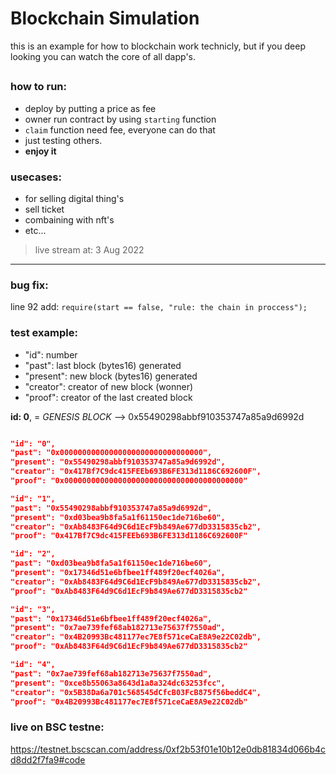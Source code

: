 # Blockchain Simulation

this is an example for how to blockchain work technicly, but if you deep looking you can watch the core of all dapp's.

##

### how to run:
- deploy by putting a price as fee
- owner run contract by using `starting` function
- `claim` function need fee, everyone can do that
- just testing others.
- **enjoy it**

### usecases:
- for selling digital thing's
- sell ticket
- combaining with nft's
- etc...

> live stream at: 3 Aug 2022

---

### bug fix:
line 92 add: `require(start == false, "rule: the chain in proccess");`

### test example:

- "id":       number
- "past":     last block (bytes16) generated
- "present":  new block (bytes16) generated
- "creator":  creator of new block (wonner)
- "proof":    creator of the last created block

**id: 0**, = *GENESIS BLOCK* --> 0x55490298abbf910353747a85a9d6992d

```json

"id": "0",
"past": "0x00000000000000000000000000000000",
"present": "0x55490298abbf910353747a85a9d6992d",
"creator": "0x417Bf7C9dc415FEEb693B6FE313d1186C692600F",
"proof": "0x0000000000000000000000000000000000000000"

"id": "1",
"past": "0x55490298abbf910353747a85a9d6992d",
"present": "0xd03bea9b8fa5a1f61150ec1de716be60",
"creator": "0xAb8483F64d9C6d1EcF9b849Ae677dD3315835cb2",
"proof": "0x417Bf7C9dc415FEEb693B6FE313d1186C692600F"

"id": "2",
"past": "0xd03bea9b8fa5a1f61150ec1de716be60",
"present": "0x17346d51e6bfbee1ff489f20ecf4026a",
"creator": "0xAb8483F64d9C6d1EcF9b849Ae677dD3315835cb2",
"proof": "0xAb8483F64d9C6d1EcF9b849Ae677dD3315835cb2"

"id": "3",
"past": "0x17346d51e6bfbee1ff489f20ecf4026a",
"present": "0x7ae739fef68ab182713e75637f7550ad",
"creator": "0x4B20993Bc481177ec7E8f571ceCaE8A9e22C02db",
"proof": "0xAb8483F64d9C6d1EcF9b849Ae677dD3315835cb2"

"id": "4",
"past": "0x7ae739fef68ab182713e75637f7550ad",
"present": "0xce8b55063a8643d1a8a324dc63253fcc",
"creator": "0x5B38Da6a701c568545dCfcB03FcB875f56beddC4",
"proof": "0x4B20993Bc481177ec7E8f571ceCaE8A9e22C02db"

```

### live on BSC testne:
https://testnet.bscscan.com/address/0xf2b53f01e10b12e0db81834d066b4cd8dd2f7fa9#code
